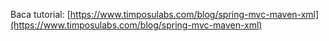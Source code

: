 Baca tutorial: [https://www.timposulabs.com/blog/spring-mvc-maven-xml](https://www.timposulabs.com/blog/spring-mvc-maven-xml)
